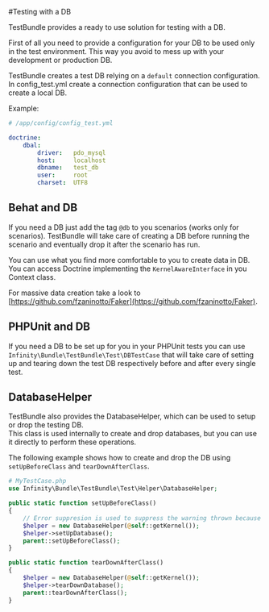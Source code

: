 #Testing with a DB

TestBundle provides a ready to use solution for testing with a DB.

First of all you need to provide a configuration for your DB to be used only in the test environment. This way you avoid to mess up with your development or production DB.

TestBundle creates a test DB relying on a `default` connection configuration. In config_test.yml create a connection configuration that can be used to create a local DB.

Example:

```yaml
# /app/config/config_test.yml

doctrine:
    dbal:
        driver:   pdo_mysql
        host:     localhost
        dbname:   test_db
        user:     root
        charset:  UTF8

```

## Behat and DB

If you need a DB just add the tag `@db` to you scenarios (works only for scenarios). TestBundle will take care of creating a DB before running the scenario and eventually drop it after the scenario has run.

You can use what you find more comfortable to you to create data in DB. You can access Doctrine implementing the `KernelAwareInterface` in you Context class.

For massive data creation take a look to [https://github.com/fzaninotto/Faker](https://github.com/fzaninotto/Faker).

## PHPUnit and DB

If you need a DB to be set up for you in your PHPUnit tests you can use `Infinity\Bundle\TestBundle\Test\DBTestCase` that will take care of setting up and tearing down the test DB respectively before and after every single test.

## DatabaseHelper

TestBundle also provides the DatabaseHelper, which can be used to setup or drop the testing DB.  
This class is used internally to create and drop databases, but you can use it directly to perform these operations.

The following example shows how to create and drop the DB using `setUpBeforeClass` and `tearDownAfterClass`.

```php
# MyTestCase.php
use Infinity\Bundle\TestBundle\Test\Helper\DatabaseHelper;

public static function setUpBeforeClass()
{
    // Error suppresion is used to suppress the warning thrown because getKernel is not a static function 
    $helper = new DatabaseHelper(@self::getKernel());
    $helper->setUpDatabase();
    parent::setUpBeforeClass();}

public static function tearDownAfterClass() 
{
    $helper = new DatabaseHelper(@self::getKernel());
    $helper->tearDownDatabase();
    parent::tearDownAfterClass();		}
	
```